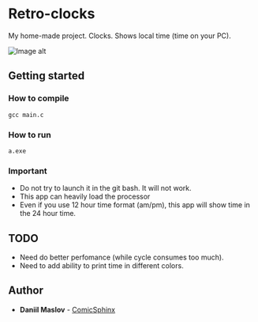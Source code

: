 # Retro-clocks

My home-made project. Clocks. Shows local time (time on your PC).

![Image alt](https://github.com/Desasth/Clocks/blob/master/images/screenshot.JPG)

## Getting started

### How to compile
    gcc main.c
### How to run
    a.exe

### Important
 * Do not try to launch it in the git bash. It will not work.
 * This app can heavily load the processor
 * Even if you use 12 hour time format (am/pm), this app will show time in the 24 hour time. 

## TODO
 * Need do better perfomance (while cycle consumes too much).
 * Need to add ability to print time in different colors.

## Author
  - **Daniil Maslov** -
    [ComicSphinx](https://github.com/ComicSphinx)
